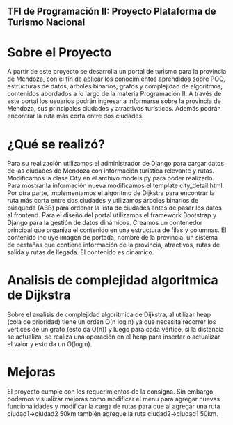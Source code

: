 ## TFI de Programación II: Proyecto Plataforma de Turismo Nacional

# Sobre el Proyecto
A partir de este proyecto se desarrolla un portal de turismo para la provincia de Mendoza, con el fin de aplicar los conocimientos aprendidos sobre POO, estructuras de datos, arboles binarios, grafos y complejidad de algoritmos, contenidos abordados a lo largo de la materia Programación II.
A través de este portal los usuarios podrán ingresar a informarse sobre la provincia de Mendoza, sus principales ciudades y atractivos turísticos. Además podrán encontrar la ruta más corta entre dos ciudades.

# ¿Qué se realizó?
Para su realización utilizamos el administrador de Django para cargar  datos de las ciudades de Mendoza con información turística relevante y rutas. Modificamos la clase City en el archivo models.py para poder realizarlo. Para mostrar la información nueva modificamos el template city_detail.html.
Por otra parte,  implementamos el algoritmo de Dijkstra para encontrar la ruta más corta entre dos ciudades y utilizamos árboles binarios de búsqueda (ABB) para ordenar la lista de ciudades antes de pasar los datos al frontend.
Para el diseño del portal utilizamos el framework Bootstrap y Django para la gestión de datos dinámicos. Creamos un contenedor principal que organiza el contenido en una estructura de filas y columnas. El contenido incluye imagen de portada, nombre de la provincia, un sistema de pestañas que contiene información de la provincia, atractivos, rutas de salida y rutas de llegada. El contenido es dinamico.

# Analisis de complejidad algoritmica de Dijkstra
Sobre el analisis de complejidad algoritmica de Dijkstra, al utilizar heap (cola de prioridad) tiene un orden  O(n log n) ya que necesita recorrer los vertices de un grafo (esto da O(n)) y luego para cada vértice, si la distancia se actualiza, se realiza una operación en el heap para insertar o actualizar el valor y esto da un O(log n). 

# Mejoras
El proyecto cumple con los requerimientos de la consigna. Sin embargo podemos visualizar mejoras como modificar el menu para agregar nuevas funcionalidades y modificar la carga de rutas para que al agregar una ruta ciudad1->ciudad2 50km también agregue la ruta ciudad2->ciudad1 50km.
